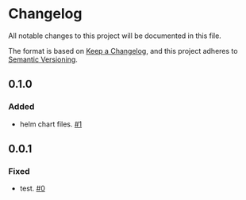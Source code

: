 # Changelog
All notable changes to this project will be documented in this file.

The format is based on [Keep a Changelog](https://keepachangelog.com/en/1.0.0/),
and this project adheres to [Semantic Versioning](https://semver.org/spec/v2.0.0.html).

## 0.1.0

### Added
- helm chart files. [#1](https://github.com/ncsa/smm-deployment/issues/1)

## 0.0.1

### Fixed
- test. [#0](https://github.com/ncsa/smm-deployment/issues/0)
